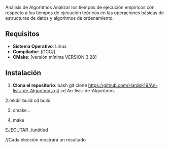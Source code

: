 Análisis de Algoritmos
Analizar los tiempos de ejecución empíricos con respecto a los tiempos de ejecución
teóricos en las operaciones básicas de estructuras de datos y algoritmos de
ordenamiento.

## Requisitos

- **Sistema Operativo**: Linux
- **Compilador**: [GCC/]
- **CMake**: [versión mínima VERSION 3.28]

## Instalación

1. **Clona el repositorio**:
   bash
   git clone https://github.com/Hardok19/An-lisis-de-Algoritmos.git
   cd An-lisis-de-Algoritmos
   
2.mkdir build
cd build

3. cmake ..

4. make


EJECUTAR  ./untitled




//Cada elección mostrará un resultado 
